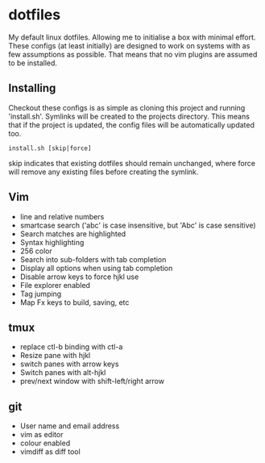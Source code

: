 # dotfiles
My default linux dotfiles. Allowing me to initialise a box with minimal effort. These configs (at least initially) are
designed to work on systems with as few assumptions as possible. That means that no vim plugins are assumed to be
installed.

## Installing
Checkout these configs is as simple as cloning this project and running 'install.sh'. Symlinks will be created to the
projects directory. This means that if the project is updated, the config files will be automatically updated too.

	install.sh [skip|force]

skip indicates that existing dotfiles should remain unchanged, where force will remove any existing files before
creating the symlink.

## Vim
- line and relative numbers
- smartcase search ('abc' is case insensitive, but 'Abc' is case sensitive)
- Search matches are highlighted
- Syntax highlighting
- 256 color
- Search into sub-folders with tab completion
- Display all options when using tab completion
- Disable arrow keys to force hjkl use
- File explorer enabled
- Tag jumping
- Map Fx keys to build, saving, etc

## tmux
- replace ctl-b binding with ctl-a
- Resize pane with hjkl
- switch panes with arrow keys
- Switch panes with alt-hjkl
- prev/next window with shift-left/right arrow

## git
- User name and email address
- vim as editor
- colour enabled
- vimdiff as diff tool

